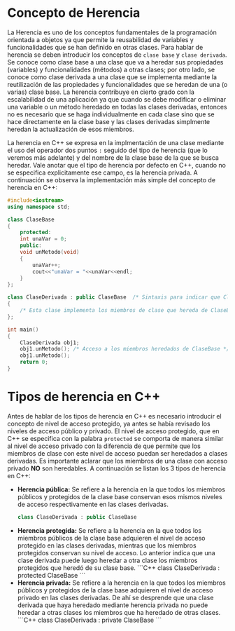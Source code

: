 # Concepto de Herencia

La Herencia es uno de los conceptos fundamentales de la programación orientada a objetos ya que permite la reusabilidad de variables y funcionalidades que se han definido en otras clases. Para hablar de herencia se deben introducir los conceptos de `clase base` y `clase derivada`. Se conoce como clase base a una clase que va a heredar sus propiedades (variables) y funcionalidades (métodos) a otras clases; por otro lado, se conoce como clase derivada a una clase que se implementa mediante la reutilización de las propiedades y funcionalidades que se heredan de una (o varias) clase base. La herencia contribuye en cierto grado con la escalabilidad de una aplicación ya que cuando se debe modificar o eliminar una variable o un método heredado en todas las clases derivadas, entonces no es necesario que se haga individualmente en cada clase sino que se hace directamente en la clase base y las clases derivadas simplmente heredan la actualización de esos miembros.

La herencia en C++ se expresa en la implmentación de una clase mediante el uso del operador dos puntos `:` seguido del tipo de herencia (que lo veremos más adelante) y del nombre de la clase base de la que se busca heredar. Vale anotar que el tipo de herencia por defecto en C++, cuando no se especifica explicitamente ese campo, es la herencia privada. A continuación se observa la implementación más simple del concepto de herencia en C++:

```C++ runnable
#include<iostream>
using namespace std;

class ClaseBase
{
    protected:
    int unaVar = 0;
    public:
    void unMetodo(void)
    {
        unaVar++;
        cout<<"unaVar = "<<unaVar<<endl;
    }
};

class ClaseDerivada : public ClaseBase  /* Sintaxis para indicar que ClaseDerivada hereda de ClaseBase */
{
    /* Esta clase implementa los miembros de clase que hereda de ClaseBase */
};

int main()
{
    ClaseDerivada obj1;
    obj1.unMetodo(); /* Acceso a los miembros heredados de ClaseBase */
    obj1.unMetodo();
    return 0;
}
```
# Tipos de herencia en C++

Antes de hablar de los tipos de herencia en C++ es necesario introducir el concepto de nivel de acceso protegido, ya antes se había revisado los niveles de acceso público y privado. El nivel de acceso protegido, que en C++ se especifica con la palabra `protected` se comporta de manera similar al nivel de acceso privado con la diferencia de que permite que los miembros de clase con este nivel de acceso puedan ser heredados a clases derivadas. Es importante aclarar que los miembros de una clase con acceso privado <b>NO</b> son heredables. A continuación se listan los 3 tipos de herencia en C++:

<ul>
<li><b>Herencia pública:</b> Se refiere a la herencia en la que todos los miembros públicos y protegidos de la clase base conservan esos mismos niveles de acceso respectivamente en las clases derivadas.</li>

```C++
class ClaseDerivada : public ClaseBase
```

<li><b>Herencia protegida:</b> Se refiere a la herencia en la que todos los miembros públicos de la clase base adquieren el nivel de acceso protegido en las clases derivadas, mientras que los miembros protegidos conservan su nivel de acceso. Lo anterior indica que una clase derivada puede luego heredar a otra clase los miembros protegidos que heredó de su clase base.
```C++
class ClaseDerivada : protected ClaseBase
```
</li>
<li><b>Herencia privada:</b> Se refiere a la herencia en la que todos los miembros públicos y protegidos de la clase base adquieren el nivel de acceso privado en las clases derivadas. De ahí se desprende que una clase derivada que haya heredado mediante herencia privada no puede heredar a otras clases los miembros que ha heredado de otras clases.
```C++
class ClaseDerivada : private ClaseBase
```
</li>
</ul>
